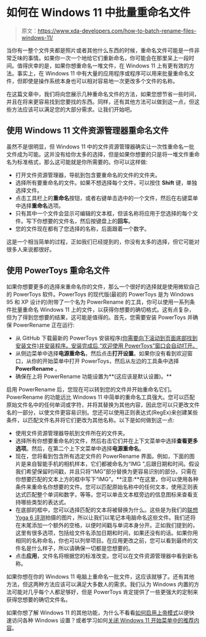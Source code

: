 # 如何在 Windows 11 中批量重命名文件

> 原文：<https://www.xda-developers.com/how-to-batch-rename-files-windows-11/>

当你有一整个文件夹都是照片或者其他什么东西的时候，重命名文件可能是一件非常乏味的事情。如果你一次一个地给它们重新命名，你可能会在那里呆上一段时间。值得庆幸的是，如果你想重命名一堆文件，在 Windows 11 上有更有效的方法。事实上，在 Windows 11 中有大量的应用程序或程序可以用来批量重命名文件，但即使是操作系统本身也可以相对容易地一次更改多个文件的名称。

在这篇文章中，我们将向您展示几种重命名文件的方法，如果您想节省一些时间，并且在将来更容易找到您要找的东西。同样，还有其他方法可以做到这一点，但这些方法应该可以满足您的大部分需求。让我们开始吧。

## 使用 Windows 11 文件资源管理器重命名文件

虽然不是很明显，但 Windows 11 中的文件资源管理器确实让一次性重命名一批文件成为可能。这并没有给你太多的选择，但是如果你想要的只是将一堆文件重命名为标准格式，那么这可能就是你所需要的。你可以这样做:

*   打开文件资源管理器，导航到包含要重命名的文件的文件夹。
*   选择所有要重命名的文件。如果不想选择每个文件，可以按住 **Shift** 键，单独选择文件。
*   点击工具栏上的**重命名**按钮，或者右键单击选中的一个文件，然后在右键菜单中选择**重命名**选项。
*   只有其中一个文件会显示可编辑的文本框，但该名称将应用于您选择的每个文件。写下你想要的文件名，然后按键盘上的**回车**。
*   您的文件现在都有了您选择的名称，后面跟着一个数字。

这是一个相当简单的过程，正如我们已经提到的，你没有太多的选择，但它可能对很多人来说都很好。

## 使用 PowerToys 重命名文件

如果你想要更多的选择来重命名你的文件，那么一个很好的选择就是使用微软自己的 PowerToys 软件。PowerToys 的现代版(最初的 PowerToys 是为 Windows 95 和 XP 设计的)附带了一个名为 PowerRename 的工具，你可以使用一系列条件批量重命名 Windows 11 上的文件，以获得你想要的确切格式。这有点复杂，但为了得到您想要的结果，这可能是值得的。首先，您需要安装 PowerToys 并确保 PowerRename 正在运行:

*   从 GitHub 下载最新的 PowerToys 安装程序[(你需要向下滚动到页面底部找到安装文件)并安装程序。安装完成后,“欢迎使用 PowerToys”窗口会自动打开。](https://github.com/microsoft/PowerToys/releases/tag/v0.58.0)
*   从侧边菜单中选择**电源重命名**，然后点击**打开设置**。如果你没有看到欢迎窗口，从你的开始菜单中打开 PowerToys，然后从左边的工具条中选择 **PowerRename** 。
*   确保在上将 PowerRename 功能设置为**(这应该是默认设置)。**

启用 PowerRename 后，您现在可以转到您的文件并开始重命名它们。PowerRename 的功能远比 Windows 11 中简单的重命名工具强大。您可以匹配原始文件名中的任何单词或字符，并将其替换为其他内容，因此您可以只更改文件名的一部分，以使文件更容易识别。您还可以使用正则表达式(RegEx)来创建某些条件，以匹配文件名并将它们更改为其他名称。以下是如何做到这一点:

*   使用文件资源管理器导航到文件所在的文件夹。
*   选择所有你想要重命名的文件，然后右击它们并在上下文菜单中选择**查看更多选项**。然后，在第二个上下文菜单中选择**电源重命名**。
*   现在，您将看到包含所有选定文件的 PowerRename 界面。例如，下面的图片是来自智能手机的相机样本，它们都被命名为“IMG ”,后跟日期和时间。假设我们希望保留时间戳，并且只将“IMG”部分替换为更容易识别的部分。只需在你想要匹配的文本上方的框中写下“IMG”。**注意:**在这里，你可以使用各种条件来重命名你想要的文件。您可以匹配原始名称中的任何文本，使用正则表达式匹配整个单词和数字，等等。您可以单击文本框旁边的信息图标来查看支持哪些类型的表达式。
*   在底部的框中，您可以选择匹配的文本将被替换为什么。这些是为我们的[联想 Yoga 6 评测](https://www.xda-developers.com/lenovo-yoga-6-review/)拍摄的图片，所以让我们以笔记本电脑命名这些文件。我们还将在末尾添加一个额外的空格，以便时间戳与单词本身分开。正如我们提到的，这里有很多选项，包括给文件名添加日期和时间，如果还没有的话。如果你用相同的名称命名，你也可以列举项目。在应用更改之前，您可以看到最终的文件名是什么样子，所以请确保一切都是您想要的。
*   点击**应用**，文件名将根据您的标准改变。您可以在文件资源管理器中看到新名称。

如果你想在你的 Windows 11 电脑上重命名一批文件，这应该就够了。还有其他方法，但这两种方法应该可以满足大多数人的需求。我们认为 Windows 内置的方法可能对几乎每个人都足够好，但是 PowerToys 肯定提供了一些更强大的定制来获得您想要的确切文件名。

如果你想了解 Windows 11 的其他功能，为什么不看看[如何启用上帝模式](https://www.xda-developers.com/how-to-enable-god-mode-windows-11-what-is-it/)以便快速访问各种 Windows 设置？或者学习如何[关闭 Windows 11 开始菜单中的推荐内容](https://www.xda-developers.com/how-to-turn-off-start-menu-recommended-content-windows-11/)。